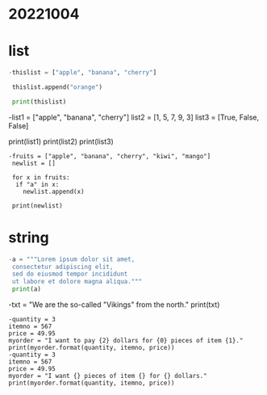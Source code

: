 # 20221004


# list
```Python
-thislist = ["apple", "banana", "cherry"]

 thislist.append("orange")

 print(thislist)
 ```
-list1 = ["apple", "banana", "cherry"]
 list2 = [1, 5, 7, 9, 3]
 list3 = [True, False, False]
 
 print(list1)
 print(list2)
 print(list3)
``` 
-fruits = ["apple", "banana", "cherry", "kiwi", "mango"]
 newlist = []

 for x in fruits:
  if "a" in x:
    newlist.append(x)

 print(newlist)
```
# string
```Python
-a = """Lorem ipsum dolor sit amet,
 consectetur adipiscing elit,
 sed do eiusmod tempor incididunt
 ut labore et dolore magna aliqua."""
 print(a)
```
-txt = "We are the so-called \"Vikings\" from the north."
 print(txt)  
 ```
-quantity = 3
itemno = 567
price = 49.95
myorder = "I want to pay {2} dollars for {0} pieces of item {1}."
print(myorder.format(quantity, itemno, price)) 
-quantity = 3
itemno = 567
price = 49.95
myorder = "I want {} pieces of item {} for {} dollars."
print(myorder.format(quantity, itemno, price)) 








